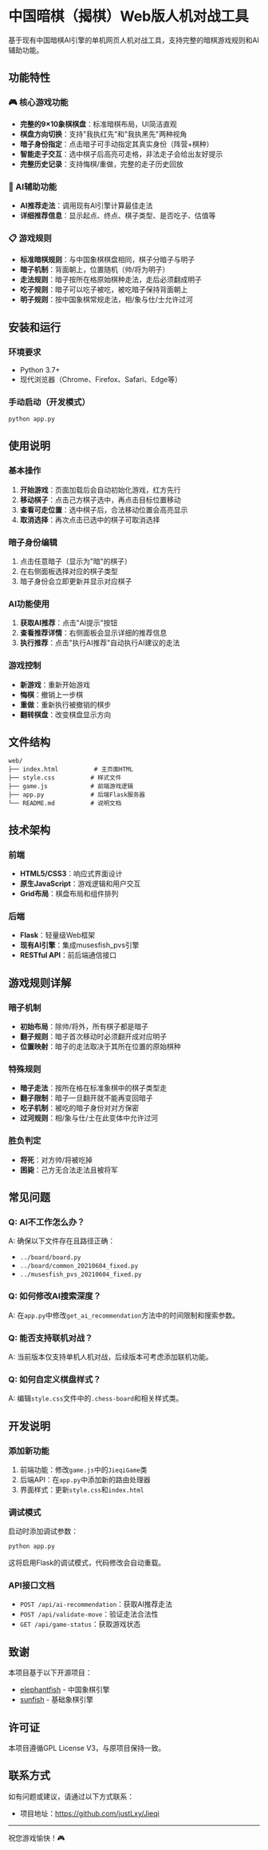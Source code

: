 # 中国暗棋（揭棋）Web版人机对战工具

基于现有中国暗棋AI引擎的单机网页人机对战工具，支持完整的暗棋游戏规则和AI辅助功能。

## 功能特性

### 🎮 核心游戏功能
- **完整的9×10象棋棋盘**：标准暗棋布局，UI简洁直观
- **棋盘方向切换**：支持"我执红先"和"我执黑先"两种视角
- **暗子身份指定**：点击暗子可手动指定其真实身份（阵营+棋种）
- **智能走子交互**：选中棋子后高亮可走格，非法走子会给出友好提示
- **完整历史记录**：支持悔棋/重做，完整的走子历史回放

### 🤖 AI辅助功能
- **AI推荐走法**：调用现有AI引擎计算最佳走法
- **详细推荐信息**：显示起点、终点、棋子类型、是否吃子、估值等

### 📋 游戏规则
- **标准暗棋规则**：与中国象棋棋盘相同，棋子分暗子与明子
- **暗子机制**：背面朝上，位置随机（帅/将为明子）
- **走法规则**：暗子按所在格原始棋种走法，走后必须翻成明子
- **吃子规则**：暗子可以吃子被吃，被吃暗子保持背面朝上
- **明子规则**：按中国象棋常规走法，相/象与仕/士允许过河

## 安装和运行

### 环境要求
- Python 3.7+
- 现代浏览器（Chrome、Firefox、Safari、Edge等）

### 手动启动（开发模式）
```bash
python app.py
```

## 使用说明

### 基本操作
1. **开始游戏**：页面加载后会自动初始化游戏，红方先行
2. **移动棋子**：点击己方棋子选中，再点击目标位置移动
3. **查看可走位置**：选中棋子后，合法移动位置会高亮显示
4. **取消选择**：再次点击已选中的棋子可取消选择

### 暗子身份编辑
1. 点击任意暗子（显示为"暗"的棋子）
2. 在右侧面板选择对应的棋子类型
3. 暗子身份会立即更新并显示对应棋子

### AI功能使用
1. **获取AI推荐**：点击"AI提示"按钮
2. **查看推荐详情**：右侧面板会显示详细的推荐信息
3. **执行推荐**：点击"执行AI推荐"自动执行AI建议的走法

### 游戏控制
- **新游戏**：重新开始游戏
- **悔棋**：撤销上一步棋
- **重做**：重新执行被撤销的棋步
- **翻转棋盘**：改变棋盘显示方向

## 文件结构

```
web/
├── index.html          # 主页面HTML
├── style.css          # 样式文件
├── game.js            # 前端游戏逻辑
├── app.py             # 后端Flask服务器
└── README.md          # 说明文档
```

## 技术架构

### 前端
- **HTML5/CSS3**：响应式界面设计
- **原生JavaScript**：游戏逻辑和用户交互
- **Grid布局**：棋盘布局和组件排列

### 后端
- **Flask**：轻量级Web框架
- **现有AI引擎**：集成musesfish_pvs引擎
- **RESTful API**：前后端通信接口

## 游戏规则详解

### 暗子机制
- **初始布局**：除帅/将外，所有棋子都是暗子
- **翻子规则**：暗子首次移动时必须翻开成对应明子
- **位置映射**：暗子的走法取决于其所在位置的原始棋种

### 特殊规则
- **暗子走法**：按所在格在标准象棋中的棋子类型走
- **翻子限制**：暗子一旦翻开就不能再变回暗子
- **吃子机制**：被吃的暗子身份对对方保密
- **过河规则**：相/象与仕/士在此变体中允许过河

### 胜负判定
- **将死**：对方帅/将被吃掉
- **困毙**：己方无合法走法且被将军

## 常见问题

### Q: AI不工作怎么办？
A: 确保以下文件存在且路径正确：
- `../board/board.py`
- `../board/common_20210604_fixed.py`
- `../musesfish_pvs_20210604_fixed.py`

### Q: 如何修改AI搜索深度？
A: 在`app.py`中修改`get_ai_recommendation`方法中的时间限制和搜索参数。

### Q: 能否支持联机对战？
A: 当前版本仅支持单机人机对战，后续版本可考虑添加联机功能。

### Q: 如何自定义棋盘样式？
A: 编辑`style.css`文件中的`.chess-board`和相关样式类。

## 开发说明

### 添加新功能
1. 前端功能：修改`game.js`中的`JieqiGame`类
2. 后端API：在`app.py`中添加新的路由处理器
3. 界面样式：更新`style.css`和`index.html`

### 调试模式
启动时添加调试参数：
```bash
python app.py
```
这将启用Flask的调试模式，代码修改会自动重载。

### API接口文档
- `POST /api/ai-recommendation`：获取AI推荐走法
- `POST /api/validate-move`：验证走法合法性
- `GET /api/game-status`：获取游戏状态

## 致谢

本项目基于以下开源项目：
- [elephantfish](https://github.com/bupticybee/elephantfish) - 中国象棋引擎
- [sunfish](https://github.com/thomasahle/sunfish) - 基础象棋引擎

## 许可证

本项目遵循GPL License V3，与原项目保持一致。

## 联系方式

如有问题或建议，请通过以下方式联系：
- 项目地址：https://github.com/justLxy/Jieqi

---

祝您游戏愉快！🎮

